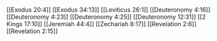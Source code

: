 [[Exodus 20:4]]
[[Exodus 34:13]]
[[Leviticus 26:1]]
[[Deuteronomy 4:16]]
[[Deuteronomy 4:23]]
[[Deuteronomy 4:25]]
[[Deuteronomy 12:31]]
[[2 Kings 17:10]]
[[Jeremiah 44:4]]
[[Zechariah 8:17]]
[[Revelation 2:6]]
[[Revelation 2:15]]
